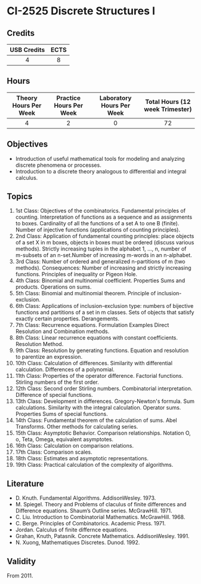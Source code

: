 # CI-2525 Discrete Structures I

## Credits

| USB Credits | ECTS |
|:-----------:|:----:|
|      4      |   8  |

## Hours

| Theory Hours Per Week | Practice Hours Per Week | Laboratory Hours Per Week | Total Hours (12 week Trimester) |
|:---------------------:|:-----------------------:|:-------------------------:|:-------------------------------:|
|           4           |            2            |             0             |                72               |

## Objectives

* Introduction of useful mathematical tools for modeling and analyzing discrete phenomena or processes.
* Introduction to a discrete theory analogous to differential and integral calculus.

## Topics

1. 1st Class: Objectives of the combinatorics. Fundamental principles of counting. Interpretation of functions as a sequence and as assignments to boxes. Cardinality of all the functions of a set A to one B (finite). Number of injective functions (applications of counting principles).
2. 2nd Class: Application of fundamental counting principles: place objects of a set X in m boxes, objects in boxes must be ordered (discuss various methods). Strictly increasing tuples in the alphabet 1, ..., n, number of m-subsets of an n-set.Number of increasing m-words in an n-alphabet.
3. 3rd Class: Number of ordered and generalized n-partitions of m (two methods). Consequences: Number of increasing and strictly increasing functions. Principles of inequality or Pigeon Hole.
4. 4th Class: Binomial and multinomial coefficient. Properties Sums and products. Operations on sums.
5. 5th Class: Binomial and multinomial theorem. Principle of inclusion-exclusion.
6. 6th Class: Applications of inclusion-exclusion type: numbers of bijective functions and partitions of a set in m classes. Sets of objects that satisfy exactly certain properties. Derangements.
7. 7th Class: Recurrence equations. Formulation Examples Direct Resolution and Combination methods.
8. 8th Class: Linear recurrence equations with constant coefficients. Resolution Method.
9. 9th Class: Resolution by generating functions. Equation and resolution to parentize an expression.
10. 10th Class: Calculation of differences. Similarity with differential calculation. Differences of a polynomial.
11. 11th Class: Properties of the operator difference. Factorial functions. Stirling numbers of the first order.
12. 12th Class: Second order Stirling numbers. Combinatorial interpretation. Difference of special functions.
13. 13th Class: Development in differences. Gregory-Newton's formula. Sum calculations. Similarity with the integral calculation. Operator sums. Properties Sums of special functions.
14. 14th Class: Fundamental theorem of the calculation of sums. Abel Transforms. Other methods for calculating series.
15. 15th Class: Asymptotic Behavior. Comparison relationships. Notation O, o, Teta, Omega, equivalent asymptotes.
16. 16th Class: Calculation on comparison relations.
17. 17th Class: Comparison scales.
18. 18th Class: Estimates and asymptotic representations.
19. 19th Class: Practical calculation of the complexity of algorithms.

## Literature

* D. Knuth. Fundamental Algorithms. AddisonWesley. 1973.
* M. Spiegel. Theory and Problems of claculus of finite differences and Difference equations. Shaum’s Outline series. McGrawHill. 1971.
* C. Liu. Introduction to Combinatorial Mathematics. McGrawHill. 1968.
* C. Berge. Principles of Combinatorics. Academic Press. 1971.
* Jordan. Calculus of finite differnce equations.
* Grahan, Knuth, Patasnik. Concrete Mathematics. AddisonWesley. 1991.
* N. Xuong, Mathematiques Discretes. Dunod. 1992.

## Validity

From 2011.
